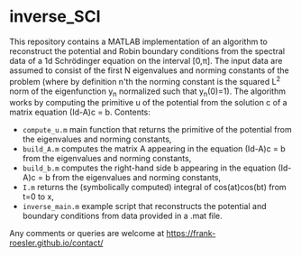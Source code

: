 # inverse_SCI
This repository contains a MATLAB implementation of an algorithm to reconstruct the potential and Robin boundary conditions from the spectral data of a 1d Schrödinger equation on the interval [0,π]. The input data are assumed to consist of the first N eigenvalues and norming constants of the problem (where by definition n'th the norming constant is the squared L<sup>2</sup> norm of the eigenfunction y<sub>n</sub> normalized such that y<sub>n</sub>(0)=1). The algorithm works by computing the primitive u of the potential from the solution c of a matrix equation (Id-A)c = b.
Contents:
* `compute_u.m` main function that returns the primitive of the potential from the eigenvalues and norming constants,
* `build_A.m` computes the matrix A appearing in the equation (Id-A)c = b from the eigenvalues and norming constants,
* `build_b.m` computes the right-hand side b appearing in the equation (Id-A)c = b from the eigenvalues and norming constants,
* `I.m` returns the (symbolically computed) integral of cos(at)cos(bt) from t=0 to x,
* `inverse_main.m` example script that reconstructs the potential and boundary conditions from data provided in a .mat file. 

Any comments or queries are welcome at https://frank-roesler.github.io/contact/







